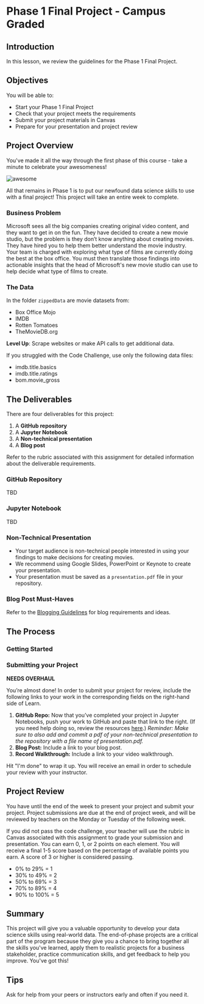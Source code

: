 # Phase 1 Final Project - Campus Graded

## Introduction

In this lesson, we review the guidelines for the Phase 1 Final Project.

## Objectives

You will be able to:

* Start your Phase 1 Final Project
* Check that your project meets the requirements
* Submit your project materials in Canvas
* Prepare for your presentation and project review

## Project Overview

You've made it all the way through the first phase of this course - take a minute to celebrate your awesomeness!

![awesome](https://raw.githubusercontent.com/learn-co-curriculum/dsc-mod-1-project-v2-1/master/awesome.gif)

All that remains in Phase 1 is to put our newfound data science skills to use with a final project! This project will take an entire week to complete. 

### Business Problem

Microsoft sees all the big companies creating original video content, and they want to get in on the fun. They have decided to create a new movie studio, but the problem is they don’t know anything about creating movies. They have hired you to help them better understand the movie industry.
Your team is charged with exploring what type of films are currently doing the best at the box office. You must then translate those findings into actionable insights that the head of Microsoft's new movie studio can use to help decide what type of films to create.

### The Data

In the folder `zippedData` are movie datasets from:

* Box Office Mojo
* IMDB
* Rotten Tomatoes
* TheMovieDB.org

**Level Up**: Scrape websites or make API calls to get additional data.

If you struggled with the Code Challenge, use only the following data files:

* imdb.title.basics
* imdb.title.ratings
* bom.movie_gross

## The Deliverables

There are four deliverables for this project:

1. A **GitHub repository**
2. A **Jupyter Notebook**
3. A **Non-technical presentation**
4. A **Blog post**

Refer to the rubric associated with this assignment for detailed information about the deliverable requirements.

### GitHub Repository

TBD

### Jupyter Notebook

TBD

### Non-Technical Presentation

- Your target audience is non-technical people interested in using your findings to make decisions for creating movies. 
- We recommend using Google Slides, PowerPoint or Keynote to create your presentation.
- Your presentation must be saved as a `presentation.pdf` file in your repository.  

### Blog Post Must-Haves

Refer to the [Blogging Guidelines](https://github.com/learn-co-curriculum/dsc-welcome-blogging-v2-1) for blog requirements and ideas.

## The Process

### Getting Started

### Submitting your Project

**NEEDS OVERHAUL**

You’re almost done! In order to submit your project for review, include the following links to your work in the corresponding fields on the right-hand side of Learn.

1. **GitHub Repo:** Now that you’ve completed your project in Jupyter Notebooks, push your work to GitHub and paste that link to the right. (If you need help doing so, review the resources [here](https://docs.google.com/spreadsheets/d/1CNGDhjcQZDRx2sWByd2v-mgUOjy13Cd_hQYVXPuzEDE/edit#gid=0).)
_Reminder: Make sure to also add and commit a pdf of your non-technical presentation to the repository with a file name of presentation.pdf._
2. **Blog Post:** Include a link to your blog post.
3. **Record Walkthrough:** Include a link to your video walkthrough.

Hit "I'm done" to wrap it up. You will receive an email in order to schedule your review with your instructor.

## Project Review

You have until the end of the week to present your project and submit your project. Project submissions are due at the end of project week, and will be reviewed by teachers on the Monday or Tuesday of the following week.

If you did not pass the code challenge, your teacher will use the rubric in Canvas associated with this assignment to grade your submission and presentation. You can earn 0, 1, or 2 points on each element. You will receive a final 1-5 score based on the percentage of available points you earn. A score of 3 or higher is considered passing.

*  0% to 29% = 1
* 30% to 49% = 2
* 50% to 69% = 3
* 70% to 89% = 4
* 90% to 100% = 5

## Summary

This project will give you a valuable opportunity to develop your data science skills using real-world data. The end-of-phase projects are a critical part of the program because they give you a chance to bring together all the skills you've learned, apply them to realistic projects for a business stakeholder, practice communication skills, and get feedback to help you improve. You've got this!

## Tips

Ask for help from your peers or instructors early and often if you need it.
